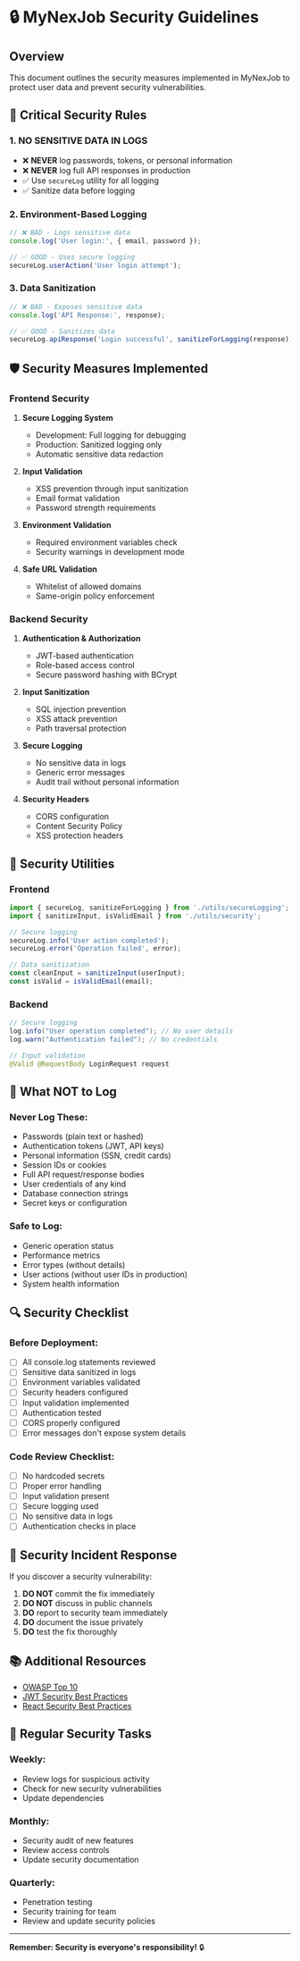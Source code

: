 # 🔒 MyNexJob Security Guidelines

## Overview

This document outlines the security measures implemented in MyNexJob to protect user data and prevent security vulnerabilities.

## 🚨 Critical Security Rules

### 1. **NO SENSITIVE DATA IN LOGS**
- ❌ **NEVER** log passwords, tokens, or personal information
- ❌ **NEVER** log full API responses in production
- ✅ Use `secureLog` utility for all logging
- ✅ Sanitize data before logging

### 2. **Environment-Based Logging**
```typescript
// ❌ BAD - Logs sensitive data
console.log('User login:', { email, password });

// ✅ GOOD - Uses secure logging
secureLog.userAction('User login attempt');
```

### 3. **Data Sanitization**
```typescript
// ❌ BAD - Exposes sensitive data
console.log('API Response:', response);

// ✅ GOOD - Sanitizes data
secureLog.apiResponse('Login successful', sanitizeForLogging(response));
```

## 🛡️ Security Measures Implemented

### Frontend Security

1. **Secure Logging System**
   - Development: Full logging for debugging
   - Production: Sanitized logging only
   - Automatic sensitive data redaction

2. **Input Validation**
   - XSS prevention through input sanitization
   - Email format validation
   - Password strength requirements

3. **Environment Validation**
   - Required environment variables check
   - Security warnings in development mode

4. **Safe URL Validation**
   - Whitelist of allowed domains
   - Same-origin policy enforcement

### Backend Security

1. **Authentication & Authorization**
   - JWT-based authentication
   - Role-based access control
   - Secure password hashing with BCrypt

2. **Input Sanitization**
   - SQL injection prevention
   - XSS attack prevention
   - Path traversal protection

3. **Secure Logging**
   - No sensitive data in logs
   - Generic error messages
   - Audit trail without personal information

4. **Security Headers**
   - CORS configuration
   - Content Security Policy
   - XSS protection headers

## 🔧 Security Utilities

### Frontend

```typescript
import { secureLog, sanitizeForLogging } from './utils/secureLogging';
import { sanitizeInput, isValidEmail } from './utils/security';

// Secure logging
secureLog.info('User action completed');
secureLog.error('Operation failed', error);

// Data sanitization
const cleanInput = sanitizeInput(userInput);
const isValid = isValidEmail(email);
```

### Backend

```java
// Secure logging
log.info("User operation completed"); // No user details
log.warn("Authentication failed"); // No credentials

// Input validation
@Valid @RequestBody LoginRequest request
```

## 🚫 What NOT to Log

### Never Log These:
- Passwords (plain text or hashed)
- Authentication tokens (JWT, API keys)
- Personal information (SSN, credit cards)
- Session IDs or cookies
- Full API request/response bodies
- User credentials of any kind
- Database connection strings
- Secret keys or configuration

### Safe to Log:
- Generic operation status
- Performance metrics
- Error types (without details)
- User actions (without user IDs in production)
- System health information

## 🔍 Security Checklist

### Before Deployment:

- [ ] All console.log statements reviewed
- [ ] Sensitive data sanitized in logs
- [ ] Environment variables validated
- [ ] Security headers configured
- [ ] Input validation implemented
- [ ] Authentication tested
- [ ] CORS properly configured
- [ ] Error messages don't expose system details

### Code Review Checklist:

- [ ] No hardcoded secrets
- [ ] Proper error handling
- [ ] Input validation present
- [ ] Secure logging used
- [ ] No sensitive data in logs
- [ ] Authentication checks in place

## 🚨 Security Incident Response

If you discover a security vulnerability:

1. **DO NOT** commit the fix immediately
2. **DO NOT** discuss in public channels
3. **DO** report to security team immediately
4. **DO** document the issue privately
5. **DO** test the fix thoroughly

## 📚 Additional Resources

- [OWASP Top 10](https://owasp.org/www-project-top-ten/)
- [JWT Security Best Practices](https://auth0.com/blog/a-look-at-the-latest-draft-for-jwt-bcp/)
- [React Security Best Practices](https://snyk.io/blog/10-react-security-best-practices/)

## 🔄 Regular Security Tasks

### Weekly:
- Review logs for suspicious activity
- Check for new security vulnerabilities
- Update dependencies

### Monthly:
- Security audit of new features
- Review access controls
- Update security documentation

### Quarterly:
- Penetration testing
- Security training for team
- Review and update security policies

---

**Remember: Security is everyone's responsibility!** 🔒

